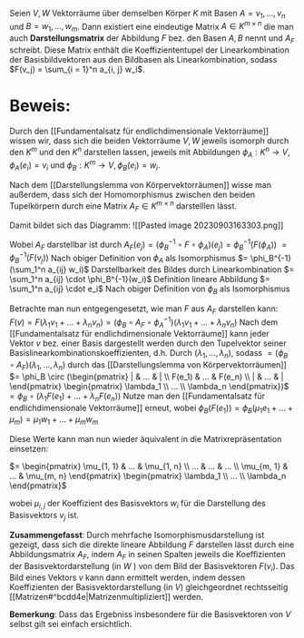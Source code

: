 Seien $V, W$ Vektorräume über demselben Körper $K$ mit Basen $A = v_1, …, v_n$ und $B = w_1, …, w_m$. 
Dann existiert eine eindeutige Matrix $A \in K^{m \times n}$ die man auch **Darstellungsmatrix** der Abbildung $F$ bez. den Basen $A, B$ nennt und $A_F$ schreibt.
Diese Matrix enthält die Koeffiziententupel der Linearkombination der Basisbildvektoren aus den Bildbasen als Linearkombination, sodass
$F(v_j) = \sum_{i = 1}^n a_{i, j} w_i$.
# Beweis:
Durch den [[Fundamentalsatz für endlichdimensionale Vektorräume]] wissen wir, dass sich die beiden Vektorräume $V, W$ jeweils isomorph durch den $K^m$ und den $K^n$ darstellen lassen, jeweils mit Abbildungen $\phi_A : K^n  \rightarrow V, \phi_A(e_i) = v_i$ und $\phi_B : K^m \rightarrow V, \phi_B(e_i) = w_i$. 

Nach dem [[Darstellungslemma von Körpervektorräumen]] wisse man außerdem, dass sich der Homomorphismus zwischen den beiden Tupelkörpern durch eine Matrix $A_F \in K^{m \times n}$ darstelllen lässt.

Damit bildet sich das Diagramm:
![[Pasted image 20230903163303.png]]

Wobei $A_F$ darstellbar ist durch
$A_F(e_j) = (\phi^{-1}_B \circ F \circ \phi_A)(e_j) = \phi_B^{-1}(F(\phi_A))$
$= \phi_B^{-1}(F(v_j))$   Nach obiger Definition von $\phi_A$ als Isomorphismus
$= \phi_B^{-1}(\sum_1^n a_{ij} w_i)$  Darstellbarkeit des Bildes durch Linearkombination
$= \sum_1^n a_{ij} \cdot \phi_B^{-1}(w_i)$ Definition lineare Abbildung
$= \sum_1^n a_{ij} \cdot e_i$ Nach obiger Definition von $\phi_B$ als Isomorphismus

Betrachte man nun entgegengesetzt, wie man $F$ aus $A_F$ darstellen kann:
$F(v) = F(\lambda_1 v_1 + … + \lambda_n v_n) = (\phi_B \circ A_F \circ \phi_A^{-1})(\lambda_1 v_1 + … + \lambda_n v_n)$
Nach dem [[Fundamentalsatz für endlichdimensionale Vektorräume]] kann jeder Vektor $v$ bez. einer Basis dargestellt werden durch den Tupelvektor seiner Basislinearkombinationskoeffizienten, d.h. Durch $(\lambda_1, …, \lambda_n)$, sodass
$= (\phi_B \circ A_F)(\lambda_1, …, \lambda_n)$ durch das [[Darstellungslemma von Körpervektorräumen]]
$= \phi_B \circ (\begin{pmatrix} | & … & | \\ F(e_1) & … & F(e_n) \\ | & … & | \end{pmatrix} \begin{pmatrix} \lambda_1 \\ … \\ \lambda_n \end{pmatrix})$
$= \phi_B \circ (\lambda_1 F(e_1) + … + \lambda_n F(e_n))$
Nutze man den [[Fundamentalsatz für endlichdimensionale Vektorräume]] erneut, wobei $\phi_B (F(e_1)) = \phi_B(\mu_1 e_1 + ... + \mu_m) = \mu_1 w_1 + ... + \mu_m w_m$

Diese Werte kann man nun wieder äquivalent in die Matrixrepräsentation einsetzen:

$= \begin{pmatrix} \mu_{1, 1} & ... & \mu_{1, n} \\ ... & ... & ... \\ \mu_{m, 1} & ... & \mu_{m, n} \end{pmatrix} \begin{pmatrix} \lambda_1 \\ … \\ \lambda_n \end{pmatrix}$

wobei $\mu_{i, j}$ der Koeffizient des Basisvektors $w_i$ für die Darstellung des Basisvektors $v_j$ ist.

**Zusammengefasst**: Durch mehrfache Isomorphismusdarstellung ist gezeigt, dass sich die direkte lineare Abbildung $F$ darstellen lässt durch eine Abbildungsmatrix $A_F$, indem $A_F$ in seinen Spalten jeweils die Koeffizienten der Basisvektordarstellung (in $W$ ) von dem Bild der Basisvektoren $F(v_i)$. Das Bild eines Vektors $v$ kann dann ermittelt werden, indem dessen Koeffizienten der Basisvektordarstellung (in $V$) gleichgeordnet rechtsseitig [[Matrizen#^bcdd4e|Matrizenmultipliziert]] werden.

**Bemerkung**: Dass das Ergebniss insbesondere für die Basisvektoren von $V$ selbst gilt sei einfach ersichtlich.






